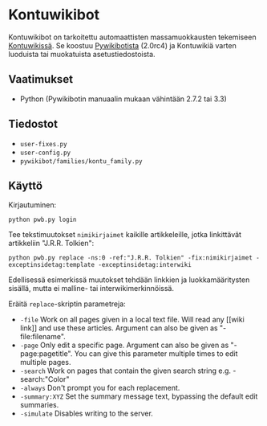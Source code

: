 # Kontuwikibot

Kontuwikibot on tarkoitettu automaattisten massamuokkausten tekemiseen [Kontuwikissä](http://kontu.wiki). Se koostuu [Pywikibotista](https://www.mediawiki.org/wiki/Manual:Pywikibot) (2.0rc4) ja Kontuwikiä varten luoduista tai muokatuista asetustiedostoista.

## Vaatimukset

- Python (Pywikibotin manuaalin mukaan vähintään 2.7.2 tai 3.3)

## Tiedostot

- `user-fixes.py`
- `user-config.py`
- `pywikibot/families/kontu_family.py`

## Käyttö

Kirjautuminen:

`python pwb.py login`

Tee tekstimuutokset `nimikirjaimet` kaikille artikkeleille, jotka linkittävät artikkeliin "J.R.R. Tolkien":

`python pwb.py replace -ns:0 -ref:"J.R.R. Tolkien" -fix:nimikirjaimet -exceptinsidetag:template -exceptinsidetag:interwiki`

Edellisessä esimerkissä muutokset tehdään linkkien ja luokkamääritysten sisällä, mutta ei malline- tai interwikimerkinnöissä.

Eräitä `replace`-skriptin parametreja:
- `-file`           Work on all pages given in a local text file. Will read any [[wiki link]] and use these articles. Argument can also be given as "-file:filename".
- `-page`           Only edit a specific page. Argument can also be given as "-page:pagetitle". You can give this parameter multiple times to edit multiple pages.
- `-search`         Work on pages that contain the given search string e.g. -search:"Color"
- `-always`         Don't prompt you for each replacement.
- `-summary:XYZ`    Set the summary message text, bypassing the default edit summaries.
- `-simulate`       Disables writing to the server.
